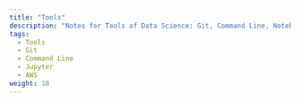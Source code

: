 ```yaml
---
title: "Tools"
description: "Notes for Tools of Data Science: Git, Command Line, Notebook, AWS etc"
tags:
  - Tools
  - Git
  - Command Line
  - Jupyter
  - AWS
weight: 18
---
```


